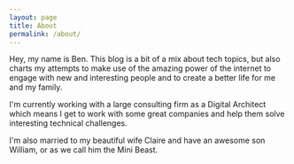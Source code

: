 ```yaml
---
layout: page
title: About
permalink: /about/
---
```


Hey, my name is Ben.  This blog is a bit of a mix about tech topics, but also charts my attempts to make use of the amazing power of the internet to engage with new and interesting people and to create a better life for me and my family.

I'm currently working with a large consulting firm as a Digital Architect which means I get to work with some great companies and help them solve interesting technical challenges.

I'm also married to my beautiful wife Claire and have an awesome son William, or as we call him the Mini Beast.
